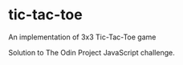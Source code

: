 # tic-tac-toe
An implementation of 3x3 Tic-Tac-Toe game

Solution to The Odin Project JavaScript challenge.
